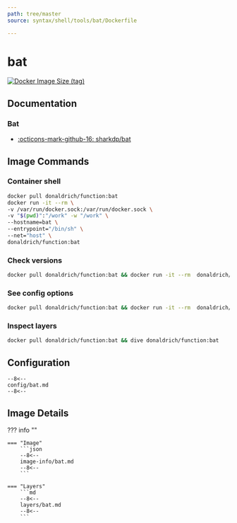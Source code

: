 ```yaml
---
path: tree/master
source: syntax/shell/tools/bat/Dockerfile

---
```


# bat

[![Docker Image Size (tag)](https://img.shields.io/docker/image-size/donaldrich/function/bat?color=blue&label=donaldrich/function:bat&logo=docker&style=flat-square)](https://hub.docker.com/r/donaldrich/function/bat)

## Documentation

### Bat

* [:octicons-mark-github-16: sharkdp/bat](https://github.com/sharkdp/bat)

## Image Commands

### Container shell

```sh
docker pull donaldrich/function:bat
docker run -it --rm \
-v /var/run/docker.sock:/var/run/docker.sock \
-v "$(pwd)":"/work" -w "/work" \
--hostname=bat \
--entrypoint="/bin/sh" \
--net="host" \
donaldrich/function:bat
```

### Check versions

```sh
docker pull donaldrich/function:bat && docker run -it --rm  donaldrich/function:bat validate
```

### See config options

```sh
docker pull donaldrich/function:bat && docker run -it --rm  donaldrich/function:bat help
```

### Inspect layers

```sh
docker pull donaldrich/function:bat && dive donaldrich/function:bat
```

## Configuration

```
--8<--
config/bat.md
--8<--
```

## Image Details

??? info ""

    === "Image"
        ```json
        --8<--
        image-info/bat.md
        --8<--
        ```

    === "Layers"
        ```md
        --8<--
        layers/bat.md
        --8<--
        ```
